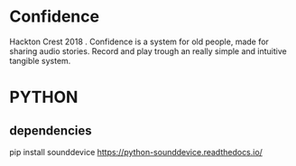 # Confidence
Hackton Crest 2018 . Confidence is a system for old people, made for sharing audio stories. Record and play trough an really simple and intuitive tangible system. 


# PYTHON

## dependencies

pip install sounddevice
https://python-sounddevice.readthedocs.io/
